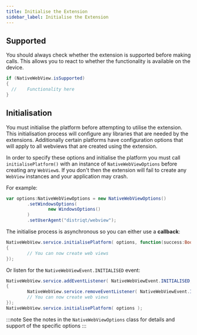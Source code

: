 ```yaml
---
title: Initialise the Extension
sidebar_label: Initialise the Extension
---
```


## Supported

You should always check whether the extension is supported before making calls. 
This allows you to react to whether the functionality is available on the device.

```actionscript
if (NativeWebView.isSupported)
{
  //	Functionality here
}
```

## Initialisation

You must initialise the platform before attempting to utilise the extension. This initialisation process will configure any libraries that are needed by the extensions. Additionally certain platforms have configuration options that will apply to all webviews that are created using the extension. 

In order to specify these options and initialise the platform you must call `initialisePlatform()` with an instance of `NativeWebViewOptions` before creating any `WebView`s. If you don't then the extension will fail to create any `WebView` instances and your application may crash.

For example: 

```actionscript
var options:NativeWebViewOptions = new NativeWebViewOptions()
        .setWindowsOptions(
                new WindowsOptions()
        )
        .setUserAgent("distriqt/webview");
```


The initialise process is asynchronous so you can either use a **callback**:

```actionscript
NativeWebView.service.initialisePlatform( options, function(success:Boolean):void
{
        // You can now create web views
});
```

Or listen for the `NativeWebViewEvent.INITIALISED` event:

```actionscript
NativeWebView.service.addEventListener( NativeWebViewEvent.INITIALISED, function( event:NativeWebViewEvent ):void
{
        NativeWebView.service.removeEventListener( NativeWebViewEvent.INITIALISED, arguments.callee );
        // You can now create web views
});
NativeWebView.service.initialisePlatform( options );
```


:::note
See the notes in the `NativeWebViewOptions` class for details and support of the specific options
:::
